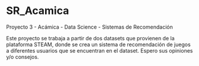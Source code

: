 # SR_Acamica

Proyecto 3 - Acámica - Data Science - Sistemas de Recomendación

Este proyecto se trabaja a partir de dos datasets que provienen de la plataforma STEAM, donde se crea un sistema de recomendación de juegos a diferentes usuarios 
que se encuentran en el dataset. 
Espero sus opiniones y/o consejos.
